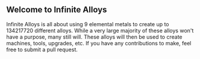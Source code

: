 ## Welcome to Infinite Alloys

Infinite Alloys is all about using 9 elemental metals to create up to 134217720 different alloys. While a very large majority
of these alloys won't have a purpose, many still will. These alloys will then be used to create machines, tools,
upgrades, etc. If you have any contributions to make, feel free to submit a pull request.